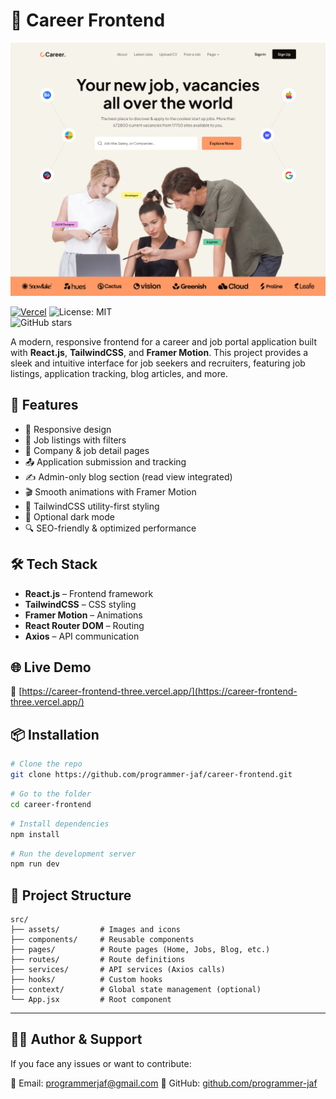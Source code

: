 # 💼 Career Frontend

![Website Design](src/assets/thumbnail.png)

[![Vercel](https://vercel.com/button)](https://career-frontend-three.vercel.app/)
![License: MIT](https://img.shields.io/badge/license-MIT-blue.svg)  
![GitHub stars](https://img.shields.io/github/stars/programmer-jaf/career-frontend?style=social)

A modern, responsive frontend for a career and job portal application built with **React.js**, **TailwindCSS**, and **Framer Motion**. This project provides a sleek and intuitive interface for job seekers and recruiters, featuring job listings, application tracking, blog articles, and more.

## 🚀 Features

- 🎯 Responsive design  
- 📝 Job listings with filters  
- 🏢 Company & job detail pages  
- 📤 Application submission and tracking  
- ✍️ Admin-only blog section (read view integrated)  
- 🎬 Smooth animations with Framer Motion  
- 🎨 TailwindCSS utility-first styling  
- 🌙 Optional dark mode  
- 🔍 SEO-friendly & optimized performance  

## 🛠️ Tech Stack

- **React.js** – Frontend framework  
- **TailwindCSS** – CSS styling  
- **Framer Motion** – Animations  
- **React Router DOM** – Routing  
- **Axios** – API communication  

## 🌐 Live Demo  
🔗 [https://career-frontend-three.vercel.app/](https://career-frontend-three.vercel.app/)

## 📦 Installation

```bash
# Clone the repo
git clone https://github.com/programmer-jaf/career-frontend.git
````

```bash
# Go to the folder
cd career-frontend
```

```bash
# Install dependencies
npm install
```

```bash
# Run the development server
npm run dev
```

## 📁 Project Structure

```text
src/
├── assets/         # Images and icons
├── components/     # Reusable components
├── pages/          # Route pages (Home, Jobs, Blog, etc.)
├── routes/         # Route definitions
├── services/       # API services (Axios calls)
├── hooks/          # Custom hooks
├── context/        # Global state management (optional)
└── App.jsx         # Root component
```

---

## 🧑‍💻 Author & Support

If you face any issues or want to contribute:

📧 Email: [programmerjaf@gmail.com](mailto:programmerjaf@gmail.com)
🐙 GitHub: [github.com/programmer-jaf](https://www.github.com/programmer-jaf)

